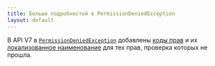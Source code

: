 ```yaml
---
title: Больше подробностей в PermissionDeniedException 
layout: default
---
```


В API V7 в [`PermissionDeniedException`](https://iiko.github.io/front.api.sdk/v7/html/Properties_T_Resto_Front_Api_Exceptions_PermissionDeniedException.htm) добавлены [коды прав](https://iiko.github.io/front.api.sdk/v7/html/P_Resto_Front_Api_Exceptions_PermissionDeniedException_Codes.htm) и их [локализованное наименование](https://iiko.github.io/front.api.sdk/v7/html/P_Resto_Front_Api_Exceptions_PermissionDeniedException_LocalNames.htm) для тех прав, проверка которых не прошла. 